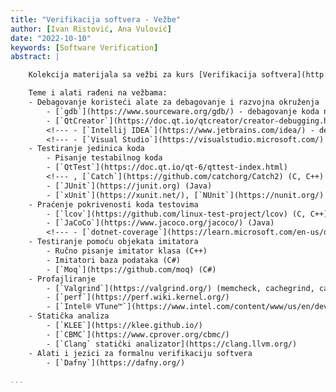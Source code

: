 ```yaml
---
title: "Verifikacija softvera - Vežbe"
author: [Ivan Ristović, Ana Vulović]
date: "2022-10-10"
keywords: [Software Verification]
abstract: |

    Kolekcija materijala sa vežbi za kurs [Verifikacija softvera](http://www.verifikacijasoftvera.matf.bg.ac.rs/) na Matematičkom fakultetu, Univerziteta u Beogradu.

    Teme i alati rađeni na vežbama:
    - Debagovanje koristeći alate za debagovanje i razvojna okruženja
        - [`gdb`](https://www.sourceware.org/gdb/) - debagovanje koda na niskom nivou
        - [`QtCreator`](https://doc.qt.io/qtcreator/creator-debugging.html) - debagovanje C/C++ kodova
        <!--- - [`Intellij IDEA`](https://www.jetbrains.com/idea/) - debagovanje Java koda --->
        <!--- - [`Visual Studio`](https://visualstudio.microsoft.com/) - debagovanje C, C++ i C# kodova --->
    - Testiranje jedinica koda
        - Pisanje testabilnog koda
        - [`QtTest`](https://doc.qt.io/qt-6/qttest-index.html)
        <!--- , [`Catch`](https://github.com/catchorg/Catch2) (C, C++) --->
        - [`JUnit`](https://junit.org) (Java)
        - [`xUnit`](https://xunit.net/), [`NUnit`](https://nunit.org/) (C#)
    - Praćenje pokrivenosti koda testovima
        - [`lcov`](https://github.com/linux-test-project/lcov) (C, C++)
        - [`JaCoCo`](https://www.jacoco.org/jacoco/) (Java)
        <!--- - [`dotnet-coverage`](https://learn.microsoft.com/en-us/dotnet/core/additional-tools/dotnet-coverage) (C#) --->
    - Testiranje pomoću objekata imitatora
        - Ručno pisanje imitator klasa (C++)
        - Imitatori baza podataka (C#)
        - [`Moq`](https://github.com/moq) (C#)
    - Profajliranje
        - [`Valgrind`](https://valgrind.org/) (memcheck, cachegrind, callgrind, hellgrind, drd)
        - [`perf`](https://perf.wiki.kernel.org/)
        - [`Intel® VTune™`](https://www.intel.com/content/www/us/en/develop/documentation/vtune-help/top.html)
    - Statička analiza
        - [`KLEE`](https://klee.github.io/)
        - [`CBMC`](https://www.cprover.org/cbmc/)
        - [`Clang` statički analizator](https://clang.llvm.org/)
    - Alati i jezici za formalnu verifikaciju softvera
        - [`Dafny`](https://dafny.org/)

...
```



